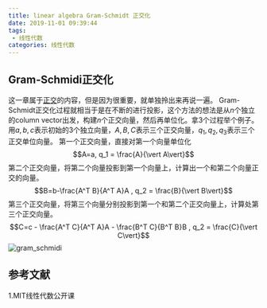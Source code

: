 ```yaml
---
title: linear algebra Gram-Schmidt 正交化
date: 2019-11-01 09:39:44
tags:
 - 线性代数
categories: 线性代数
---
```


## Gram-Schmidi正交化
这一章属于[正交]()的内容，但是因为很重要，就单独拎出来再说一遍。
Gram-Schmidt正交化过程就相当于是在不断的进行投影，这个方法的想法是从$n$个独立的column vector出发，构建$n$个正交向量，然后再单位化。拿$3$个过程举个例子。用$a,b,c$表示初始的$3$个独立向量，$A,B,C$表示三个正交向量，$q_1, q_2,q_3$表示三个正交单位向量。
第一个正交向量，直接对第一个向量单位化
$$A=a, q_1 = \frac{A}{\vert A\vert}$$
第二个正交向量，将第二个向量投影到第一个向量上，计算出一个和第二个向量正交的向量。
$$B=b-\frac{A^T B}{A^T A}A , q_2 = \frac{B}{\vert B\vert}$$
第三个正交向量，将第三个向量分别投影到第一个和第二个正交向量上，计算处第三个正交向量。
$$C=c - \frac{A^T C}{A^T A}A - \frac{B^T C}{B^T B}B , q_2 = \frac{C}{\vert C\vert}$$
![gram_schmidi](gram_schmidi.jpg)


## 参考文献
1.MIT线性代数公开课

